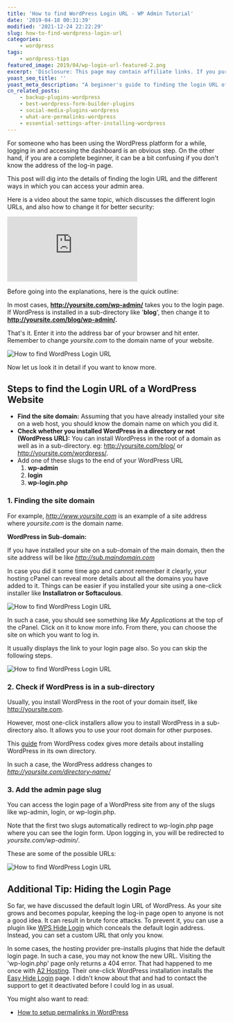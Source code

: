 ```yaml
---
title: 'How to find WordPress Login URL - WP Admin Tutorial'
date: '2019-04-18 00:31:39'
modified: '2021-12-24 22:22:29'
slug: how-to-find-wordpress-login-url
categories:
    - wordpress
tags:
    - wordpress-tips
featured_image: 2019/04/wp-login-url-featured-2.png
excerpt: 'Disclosure: This page may contain affiliate links. If you purchase something using those links, we may receive a commission, but it will not cost you anything extra. For someone who has been using the WordPress platform for a while, logging in and accessing the dashboard is an obvious step. On the other hand, if you are a complete beginner, it can be a bit confusing if you don&rsquo;t know the address of the log-in page. This post will dig into the details of finding the login URL and the different ways in which you can access your admin area. Here…'
yoast_seo_title: ''
yoast_meta_description: "A beginner's guide to finding the login URL of a WordPress website."
cn_related_posts:
    - backup-plugins-wordpress
    - best-wordpress-form-builder-plugins
    - social-media-plugins-wordpress
    - what-are-permalinks-wordpress
    - essential-settings-after-installing-wordpress
---
```

For someone who has been using the WordPress platform for a while, logging in and accessing the dashboard is an obvious step. On the other hand, if you are a complete beginner, it can be a bit confusing if you don't know the address of the log-in page.

This post will dig into the details of finding the login URL and the different ways in which you can access your admin area.

Here is a video about the same topic, which discusses the different login URLs, and also how to change it for better security:

<iframe src="https://www.youtube-nocookie.com/embed/v7yYTZKGhuQ?feature=oembed" frameborder="0" allow="accelerometer; autoplay; clipboard-write; encrypted-media; gyroscope; picture-in-picture" allowfullscreen></iframe>

Before going into the explanations, here is the quick outline:

In most cases, **http://yoursite.com/wp-admin/** takes you to the login page. If WordPress is installed in a sub-directory like '**blog**', then change it to **http://yoursite.com/blog/wp-admin/.**  
  
That's it. Enter it into the address bar of your browser and hit enter. Remember to change _yoursite.com_ to the domain name of your website.

![How to find WordPress Login URL](https://cdn-2.coralnodes.com/coralnodes/uploads/2019/04/wp-login-page-800x748.png)

Now let us look it in detail if you want to know more.

## Steps to find the Login URL of a WordPress Website

- **Find the site domain:** Assuming that you have already installed your site on a web host, you should know the domain name on which you did it.
- **Check whether you installed WordPress in a directory or not (WordPress URL):** You can install WordPress in the root of a domain as well as in a sub-directory. eg: http://yoursite.com/blog/ or http://yoursite.com/wordpress/.
- Add one of these slugs to the end of your WordPress URL
    1. **wp-admin**
    2. **login**
    3. **wp-login.php**

### 1. Finding the site domain

For example, _http://www.yoursite.com_ is an example of a site address where _yoursite.com_ is the domain name.

**WordPress in Sub-domain:**

If you have installed your site on a sub-domain of the main domain, then the site address will be like _http://sub.maindomain.com_

In case you did it some time ago and cannot remember it clearly, your hosting cPanel can reveal more details about all the domains you have added to it. Things can be easier if you installed your site using a one-click installer like **Installatron or Softaculous**.

![How to find WordPress Login URL](https://cdn-2.coralnodes.com/coralnodes/uploads/2019/04/wp-login-3-1024x380.png)

In such a case, you should see something like _My Applications_ at the top of the cPanel. Click on it to know more info. From there, you can choose the site on which you want to log in.

It usually displays the link to your login page also. So you can skip the following steps.

![How to find WordPress Login URL](https://cdn-2.coralnodes.com/coralnodes/uploads/2019/04/wp-login-2.png)

### 2. Check if WordPress is in a sub-directory

Usually, you install WordPress in the root of your domain itself, like http://yoursite.com.

However, most one-click installers allow you to install WordPress in a sub-directory also. It allows you to use your root domain for other purposes.

This [guide](https://codex.wordpress.org/Giving_WordPress_Its_Own_Directory) from WordPress codex gives more details about installing WordPress in its own directory.

In such a case, the WordPress address changes to _http://yoursite.com/directory-name/_

### 3. Add the admin page slug

You can access the login page of a WordPress site from any of the slugs like wp-admin, login, or wp-login.php.

Note that the first two slugs automatically redirect to wp-login.php page where you can see the login form. Upon logging in, you will be redirected to _yoursite.com/wp-admin/_.

These are some of the possible URLs:

![How to find WordPress Login URL](https://cdn-2.coralnodes.com/coralnodes/uploads/2019/04/wp-login-1.png)

## Additional Tip: Hiding the Login Page

So far, we have discussed the default login URL of WordPress. As your site grows and becomes popular, keeping the log-in page open to anyone is not a good idea. It can result in brute force attacks. To prevent it, you can use a plugin like [WPS Hide Login](https://wordpress.org/plugins/wps-hide-login/) which conceals the default login address. Instead, you can set a custom URL that only you know.

In some cases, the hosting provider pre-installs plugins that hide the default login page. In such a case, you may not know the new URL. Visiting the 'wp-login.php' page only returns a 404 error. That had happened to me once with [A2 Hosting](http://localhost:10003/a2-hosting-review/). Their one-click WordPress installation installs the [Easy Hide Login](https://wordpress.org/plugins/easy-hide-login/) page. I didn't know about that and had to contact the support to get it deactivated before I could log in as usual.

You might also want to read:

- [How to setup permalinks in WordPress](http://localhost:10003/what-are-permalinks-wordpress/)